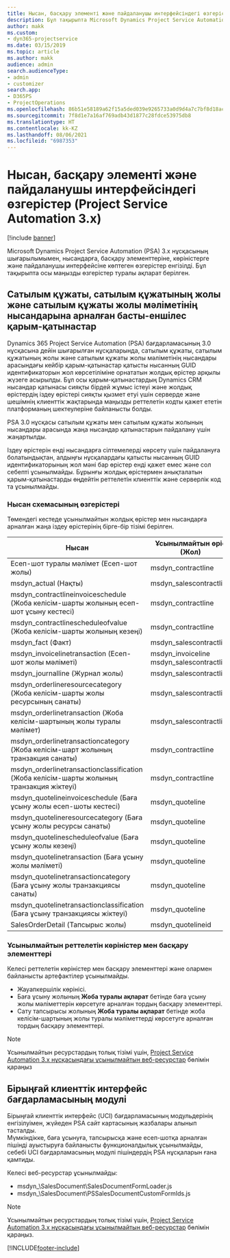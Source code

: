 ```yaml
---
title: Нысан, басқару элементі және пайдаланушы интерфейсіндегі өзгерістер (Project Service Automation 3.x)
description: Бұл тақырыпта Microsoft Dynamics Project Service Automation 3.x нұсқасы үшін шешім өзгерістері сипатталған.
author: makk
ms.custom:
- dyn365-projectservice
ms.date: 03/15/2019
ms.topic: article
ms.author: makk
audience: admin
search.audienceType:
- admin
- customizer
search.app:
- D365PS
- ProjectOperations
ms.openlocfilehash: 86b51e58189a62f15a5ded039e9265733a0d9d4a7c7bf8d18ac46aadf1d2a931
ms.sourcegitcommit: 7f8d1e7a16af769adb43d1877c28fdce53975db8
ms.translationtype: HT
ms.contentlocale: kk-KZ
ms.lasthandoff: 08/06/2021
ms.locfileid: "6987353"
---
```

# <a name="entity-control-and-user-interface-changes-project-service-automation-3x"></a>Нысан, басқару элементі және пайдаланушы интерфейсіндегі өзгерістер (Project Service Automation 3.x)

[!include [banner](../../includes/psa-now-project-operations.md)]


Microsoft Dynamics Project Service Automation (PSA) 3.x нұсқасының шығарылымымен, нысандарға, басқару элементтеріне, көріністерге және пайдаланушы интерфейсіне көптеген өзгерістер енгізілді. Бұл тақырыпта осы маңызды өзгерістер туралы ақпарат берілген.

## <a name="parent-child-relationships-for-sales-document-sales-document-line-sales-document-line-detail-entities"></a>Сатылым құжаты, сатылым құжатының жолы және сатылым құжаты жолы мәліметінің нысандарына арналған басты-еншілес қарым-қатынастар
Dynamics 365 Project Service Automation (PSA) бағдарламасының 3.0 нұсқасына дейін шығарылған нұсқаларында, сатылым құжаты, сатылым құжатының жолы және сатылым құжаты жолы мәліметінің нысандары арасындағы кейбір қарым-қатынастар қатысты нысанның GUID идентификаторын жол көрсетіліміне орнататын жолдық өрістер арқылы жүзеге асырылды. Бұл осы қарым-қатынастардың Dynamics CRM нысандар қатынасы сияқты бірдей жұмыс істеуі және жолдық өрістердің іздеу өрістері сияқты қызмет етуі үшін серверде және шешімнің клиенттік жақтарында маңызды реттелетін кодты қажет ететін платформаның шектеулеріне байланысты болды.

PSA 3.0 нұсқасы сатылым құжаты мен сатылым құжаты жолының нысандары арасында жаңа нысандар қатынастарын пайдалану үшін жаңартылды.

Іздеу өрістерін енді нысандарға сілтемелерді көрсету үшін пайдалануға болатындықтан, алдыңғы нұсқалардағы қатысты нысанның GUID идентификаторының жол мәні бар өрістер енді қажет емес және сол себепті ұсынылмайды. Бұрынғы жолдық өрістермен анықталатын қарым-қатынастарды өңдейтін реттелетін клиенттік және серверлік код та ұсынылмайды.

### <a name="entity-schema-changes"></a>Нысан схемасының өзгерістері
Төмендегі кестеде ұсынылмайтын жолдық өрістер мен нысандарға арналған жаңа іздеу өрістерінің бірге-бір тізімі берілген. 

 Нысан |   Ұсынылмайтын өріс (Жол) | Жаңа өріс (Іздеу)
--- | --- | ---
Есеп-шот туралы мәлімет (Есеп-шот жолы) |  msdyn_contractline |    msdyn_contractlineid
msdyn_actual (Нақты) | msdyn_salescontractline |   msdyn_salescontractlineid
msdyn_contractlineinvoiceschedule (Жоба келісім-шарты жолының есеп-шот ұсыну кестесі) |    msdyn_contractline |    msdyn_contractlineid
msdyn_contractlinescheduleofvalue (Жоба келісім-шарты жолының кезеңі) |   msdyn_contractline |    msdyn_contractlineid
msdyn_fact (Факт) | msdyn_salescontractline |   msdyn_salescontractlineid
msdyn_invoicelinetransaction (Есеп-шот жолы мәліметі) | msdyn_invoiceline <br> msdyn_salescontractline | msdyn_invoicelineid <br> msdyn_salescontractlineid
msdyn_journalline (Журнал жолы) |  msdyn_salescontractline |   msdyn_salescontractlineid
msdyn_orderlineresourcecategory (Жоба келісім-шарты жолы ресурсының санаты) | msdyn_salescontractline |   msdyn_contractlineid
msdyn_orderlinetransaction (Жоба келісім-шартының жолы туралы мәлімет) | msdyn_salescontractline |   msdyn_salescontractlineid
msdyn_orderlinetransactioncategory (Жоба келісім-шарт жолының транзакция санаты) |   msdyn_contractline |    msdyn_contractlineid
msdyn_orderlinetransactionclassification (Жоба келісім-шарты жолының транзакция жіктеуі) |   msdyn_contractline |    msdyn_contractlineid
msdyn_quotelineinvoiceschedule (Баға ұсыну жолы есеп-шоты кестесі) |  msdyn_quoteline |   msdyn_quotelineid
msdyn_quotelineresourcecategory (Баға ұсыну жолы ресурсы санаты) |    msdyn_quoteline |   msdyn_quotelineid
msdyn_quotelinescheduleofvalue (Баға ұсыну жолы кезеңі) | msdyn_quoteline |   msdyn_quotelineid
msdyn_quotelinetransaction (Баға ұсыну жолы мәліметі) |    msdyn_quoteline |   msdyn_quotelineid
msdyn_quotelinetransactioncategory (Баға ұсыну жолы транзакциясы санаты) |  msdyn_quoteline |   msdyn_quotelineid
msdyn_quotelinetransactionclassification (Баға ұсыну транзакциясы жіктеуі) |  msdyn_quoteline |   msdyn_quotelineid
SalesOrderDetail (Тапсырыс жолы) | msdyn_quotelineid | msdyn_quoteline 

### <a name="deprecated-custom-views-and-controls"></a>Ұсынылмайтын реттелетін көріністер мен басқару элементтері
Келесі реттелетін көріністер мен басқару элементтері және олармен байланысты артефактілер ұсынылмайды.

- Жауапкершілік көрінісі.
- Баға ұсыну жолының **Жоба туралы ақпарат** бетінде баға ұсыну жолы мәліметтерін көрсетуге арналған тордың басқару элементтері.
- Сату тапсырысы жолының **Жоба туралы ақпарат** бетінде жоба келісім-шартының жолы туралы мәліметтерді көрсетуге арналған тордың басқару элементтері.

> [!NOTE]
> Ұсынылмайтын ресурстардың толық тізімі үшін, [Project Service Automation 3.x нұсқасындағы ұсынылмайтын веб-ресурстар](../developer-guides/web-resources-deprecated-v3.x.md) бөлімін қараңыз

## <a name="unified-client-interface-app-module"></a>Бірыңғай клиенттік интерфейс бағдарламасының модулі
Бірыңғай клиенттік интерфейс (UCI) бағдарламасының модульдерінің енгізілуімен, жүйеден PSA сайт картасының жазбалары алынып тасталды.  
Мүмкіндікке, баға ұсынуға, тапсырысқа және есеп-шотқа арналған пішінді ауыстыруға байланысты функционалдылық ұсынылмайды, себебі UCI бағдарламасының модулі пішіндердің PSA нұсқаларын ғана қамтиды.  

Келесі веб-ресурстар ұсынылмайды:

- msdyn_\SalesDocument\SalesDocumentFormLoader.js
- msdyn_\SalesDocument\PSSalesDocumentCustomFormIds.js

> [!NOTE]
> Ұсынылмайтын ресурстардың толық тізімі үшін, [Project Service Automation 3.x нұсқасындағы ұсынылмайтын веб-ресурстар](../developer-guides/web-resources-deprecated-v3.x.md) бөлімін қараңыз.




[!INCLUDE[footer-include](../../includes/footer-banner.md)]
